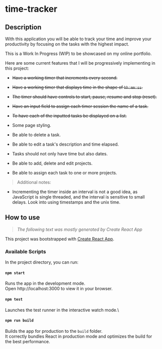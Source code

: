 # time-tracker

## Description
With this application you will be able to track your time and improve your productivity by focusing on the tasks with the highest impact.

This is a Work In Progress (WIP) to be showcased on my online portfolio.

Here are some current features that I will be progressively implementing in this project:

- ~~Have a working timer that increments every second.~~
- ~~Have a working timer that displays time in the shape of `hh:mm:ss`.~~
- ~~The timer should have controls to start, pause, resume and stop (reset).~~
- ~~Have an input field to assign each timer session the name of a task.~~
- ~~To have each of the inputted tasks be displayed on a list.~~

- Some page styling.

- Be able to delete a task.
- Be able to edit a task's description and time elapsed.
- Tasks should not only have time but also dates.

- Be able to add, delete and edit projects.
- Be able to assign each task to one or more projects.

> Additional notes:
- Incrementing the timer inside an interval is not a good idea, as JavaScript is single threaded, and the interval is sensitive to small delays. Look into using timestamps and the unix time.


## How to use
>*The following text was mostly generated by Create React App*

This project was bootstrapped with [Create React App](https://github.com/facebook/create-react-app).

### Available Scripts
In the project directory, you can run:

#### `npm start`
Runs the app in the development mode.\
Open http://localhost:3000 to view it in your browser.

#### `npm test`
Launches the test runner in the interactive watch mode.\

#### `npm run build`
Builds the app for production to the `build` folder.\
It correctly bundles React in production mode and optimizes the build for the best performance.
